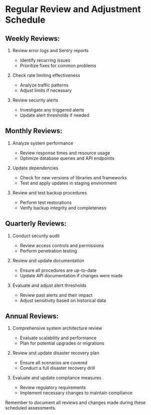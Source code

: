# Regular Review and Adjustment Schedule

## Weekly Reviews:
1. Review error logs and Sentry reports
   - Identify recurring issues
   - Prioritize fixes for common problems

2. Check rate limiting effectiveness
   - Analyze traffic patterns
   - Adjust limits if necessary

3. Review security alerts
   - Investigate any triggered alerts
   - Update alert thresholds if needed

## Monthly Reviews:
1. Analyze system performance
   - Review response times and resource usage
   - Optimize database queries and API endpoints

2. Update dependencies
   - Check for new versions of libraries and frameworks
   - Test and apply updates in staging environment

3. Review and test backup procedures
   - Perform test restorations
   - Verify backup integrity and completeness

## Quarterly Reviews:
1. Conduct security audit
   - Review access controls and permissions
   - Perform penetration testing

2. Review and update documentation
   - Ensure all procedures are up-to-date
   - Update API documentation if changes were made

3. Evaluate and adjust alert thresholds
   - Review past alerts and their impact
   - Adjust sensitivity based on historical data

## Annual Reviews:
1. Comprehensive system architecture review
   - Evaluate scalability and performance
   - Plan for potential upgrades or migrations

2. Review and update disaster recovery plan
   - Ensure all scenarios are covered
   - Conduct a full disaster recovery drill

3. Evaluate and update compliance measures
   - Review regulatory requirements
   - Implement necessary changes to maintain compliance

Remember to document all reviews and changes made during these scheduled assessments.